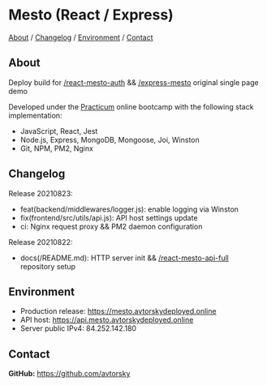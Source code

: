 # Mesto (React / Express) 

[About](#about) /
[Changelog](#changelog) /
[Environment](#environment) /
[Contact](#contact)

## About
Deploy build for <a href="https://github.com/avtorsky/react-mesto-auth" target="_blank">/react-mesto-auth</a> && <a href="https://github.com/avtorsky/express-mesto" target="_blank">/express-mesto</a> original single page demo

Developed under the [Practicum](https://practicum.yandex.com/web/) online bootcamp with the following stack implementation:
* JavaScript, React, Jest
* Node.js, Express, MongoDB, Mongoose, Joi, Winston
* Git, NPM, PM2, Nginx

## Changelog
Release 20210823:
* feat(backend/middlewares/logger.js): enable logging via Winston
* fix(frontend/src/utils/api.js): API host settings update
* ci: Nginx request proxy && PM2 daemon configuration

Release 20210822:
* docs(/README.md): HTTP server init && <a href="https://github.com/avtorsky/react-mesto-api-full" target="_blank">/react-mesto-api-full</a> repository setup

## Environment
* Production release: <a href="https://mesto.avtorskydeployed.online" target="_blank">https://mesto.avtorskydeployed.online</a>
* API host: <a href="https://api.mesto.avtorskydeployed.online" target="_blank">https://api.mesto.avtorskydeployed.online</a>
* Server public IPv4: 84.252.142.180

## Contact
__GitHub:__ <a href="https://github.com/avtorsky" target="_blank">https://github.com/avtorsky</a>